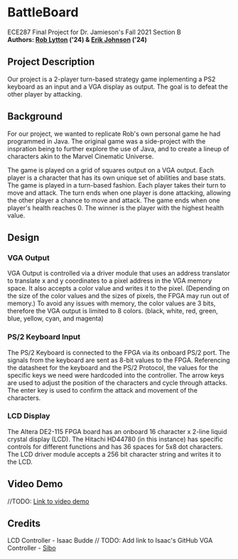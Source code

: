 # BattleBoard

ECE287 Final Project for Dr. Jamieson's Fall 2021 Section B <br>
<b>Authors: [Rob Lytton](https://github.com/RobLytton) ('24) & [Erik Johnson](https://erik.omg.lol) ('24) </b>

## Project Description

Our project is a 2-player turn-based strategy game inplementing a PS2 keyboard as an input and a VGA display as output. The goal is to defeat the other player by attacking.

## Background

For our project, we wanted to replicate Rob's own personal game he had programmed in Java. The original game was a side-project with the inspration being to further explore the use of Java, and to create a lineup of characters akin to the Marvel Cinematic Universe.

The game is played on a grid of squares output on a VGA output. Each player is a character that has its own unique set of abilities and base stats. The game is played in a turn-based fashion. Each player takes their turn to move and attack. The turn ends when one player is done attacking, allowing the other player a chance to move and attack. The game ends when one player's health reaches 0. The winner is the player with the highest health value.

## Design

### VGA Output
VGA Output is controlled via a driver module that uses an address translator to translate x and y coordinates to a pixel address in the VGA memory space. It also accepts a color value and writes it to the pixel. (Depending on the size of the color values and the sizes of pixels, the FPGA may run out of memory.) To avoid any issues with memory, the color values are 3 bits, therefore the VGA output is limited to 8 colors. (black, white, red, green, blue, yellow, cyan, and magenta)

### PS/2 Keyboard Input
The PS/2 Keyboard is connected to the FPGA via its onboard PS/2 port. The signals from the keyboard are sent as 8-bit values to the FPGA. Referencing the datasheet for the keyboard and the PS/2 Protocol, the values for the specific keys we need were hardcoded into the controller. The arrow keys are used to adjust the position of the characters and cycle through attacks. The enter key is used to confirm the attack and movement of the characters.

### LCD Display 
The Altera DE2-115 FPGA board has an onboard 16 character x 2-line liquid crystal display (LCD). The Hitachi HD44780 (in this instance) has specific controls for different functions and has 36 spaces for 5x8 dot characters. The LCD driver module accepts a 256 bit character string and writes it to the LCD.

## Video Demo
//TODO: [Link to video demo](https://www.youtube.com/watch?v=dQw4w9WgXcQ)

## Credits

LCD Controller - Isaac Budde // TODO: Add link to Isaac's GitHub
VGA Controller - [Sibo](https://github.com/dongsibo/cscb58-project)